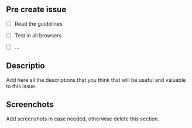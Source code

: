## Pre create issue

-[ ] Read the guidelines
-[ ] Test in all browsers
-[ ] ...


## Descriptio

Add here all the descriptions that you think that will be useful and valuable to this issue.

## Screenchots

Add screenshots in case needed, otherwise delete this section.